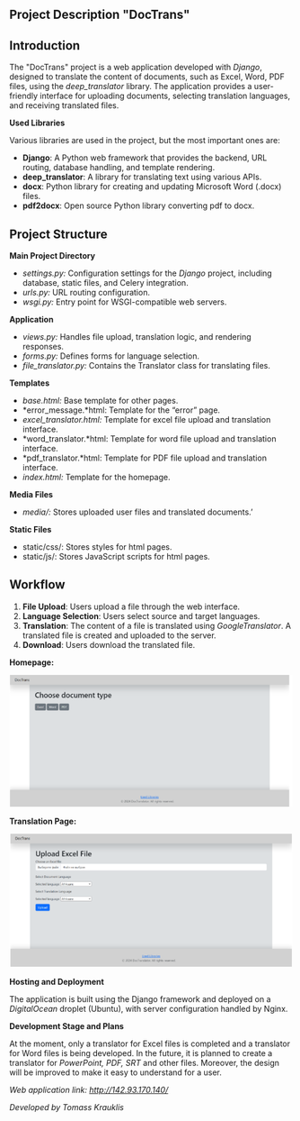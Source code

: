 ## **Project Description "DocTrans"**

## **Introduction**

The "DocTrans" project is a web application developed with *Django*, designed to translate the content of documents, such as Excel, Word, PDF files, using the *deep\_translator* library. The application provides a user-friendly interface for uploading documents, selecting translation languages, and receiving translated files.

**Used Libraries**

Various libraries are used in the project, but the most important ones are:

- **Django**: A Python web framework that provides the backend, URL routing, database handling, and template rendering.
- **deep\_translator**: A library for translating text using various APIs.
- **docx**: Python library for creating and updating Microsoft Word (.docx) files.
- **pdf2docx**: Open source Python library converting pdf to docx.

## **Project Structure**
**Main Project Directory**
- *settings.py:* Configuration settings for the *Django* project, including database, static files, and Celery integration.
- *urls.py:* URL routing configuration.
- *wsgi.py:* Entry point for WSGI-compatible web servers.

**Application**
- *views.py:* Handles file upload, translation logic, and rendering responses.
- *forms.py:* Defines forms for language selection.
- *file\_translator.py:* Contains the Translator class for translating files.

**Templates**
- *base.html:* Base template for other pages.
- *error\_message.*html: Template for the “error” page.
- *excel\_translator.html:* Template for excel file upload and translation interface.
- *word\_translator.*html: Template for word file upload and translation interface.
- *pdf\_translator.*html: Template for PDF file upload and translation interface.
- *index.html:* Template for the homepage.

**Media Files**

- *media/:* Stores uploaded user files and translated documents.’

**Static Files**

- static/css/: Stores styles for html pages.
- static/js/: Stores JavaScript scripts for html pages.

## **Workflow**

1. **File Upload**: Users upload a file through the web interface.
1. **Language Selection**: Users select source and target languages.
1. **Translation**: The content of a file is translated using *GoogleTranslator*. A translated file is created and uploaded to the server.
1. **Download**: Users download the translated file.

**Homepage:**

![](doc-trans-1.png)

**Translation Page:**

![](doc-trans-2.png)

**Hosting and Deployment**

The application is built using the Django framework and deployed on a *DigitalOcean* droplet (Ubuntu), with server configuration handled by Nginx.

**Development Stage and Plans**

At the moment, only a translator for Excel files is completed and a translator for Word files is being developed. In the future, it is planned to create a translator for *PowerPoint, PDF, SRT* and other files. Moreover, the design will be improved to make it easy to understand for a user. 


*Web application link: <http://142.93.170.140/>* 

*Developed by Tomass Krauklis*
